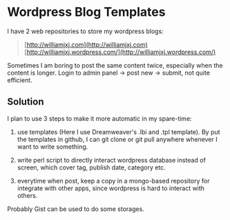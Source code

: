 Wordpress Blog Templates
===========================
I have 2 web repositories to store my wordpress blogs:

> [http://williamjxj.com](http://williamjxj.com)
> [http://williamjxj.wordpress.com/](http://williamjxj.wordpress.com/)

Sometimes I am boring to post the same content twice, especially when the content is longer.
Login to admin panel -> post new -> submit, not quite efficient.

Solution
--------

I plan to use 3 steps to make it more automatic in my spare-time:

1. use templates (Here I use Dreamweaver's .lbi and .tpl template).
By put the templates in github, I can git clone or git pull anywhere whenever I want to write something.

2. write perl script to directly interact wordpress database instead of screen, which cover tag, publish date, category etc.

3. everytime when post, keep a copy in a mongo-based repository for integrate with other apps, since wordpress is hard to interact with others. 

Probably Gist can be used to do some storages.

